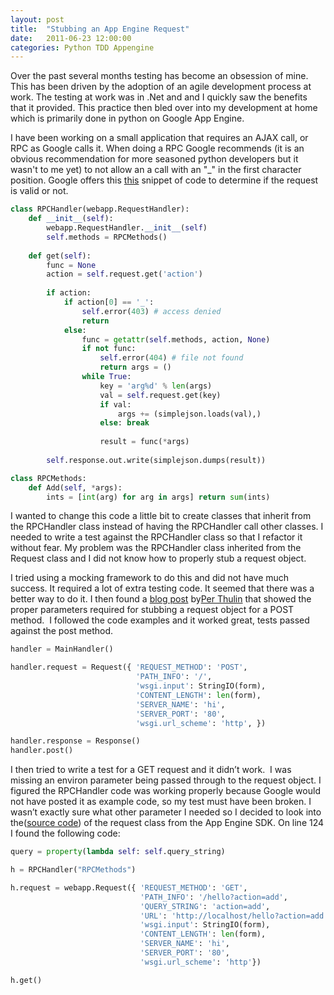 ```yaml
---
layout: post
title:  "Stubbing an App Engine Request"
date:   2011-06-23 12:00:00
categories: Python TDD Appengine 
---
```


Over the past several months testing has become an obsession of mine. This has been driven by the adoption of an agile development process at work. The testing at work was in .Net and and I quickly saw the benefits that it provided. This practice then bled over into my development at home which is primarily done in python on Google App Engine.

I have been working on a small application that requires an AJAX call, or RPC as Google calls it. When doing a RPC Google recommends (it is an obvious recommendation for more seasoned python developers but it wasn't to me yet) to not allow an a call with an "_" in the first character position. Google offers this [this](http://code.google.com/appengine/articles/rpc.html) snippet of code to determine if the request is valid or not.


```python
class RPCHandler(webapp.RequestHandler): 
    def __init__(self): 
        webapp.RequestHandler.__init__(self) 
        self.methods = RPCMethods() 
    
    def get(self): 
        func = None 
        action = self.request.get('action') 
        
        if action: 
            if action[0] == '_': 
                self.error(403) # access denied 
                return 
            else: 
                func = getattr(self.methods, action, None) 
                if not func: 
                    self.error(404) # file not found 
                    return args = () 
                while True: 
                    key = 'arg%d' % len(args) 
                    val = self.request.get(key) 
                    if val: 
                        args += (simplejson.loads(val),) 
                    else: break 
                    
                    result = func(*args) 
                    
        self.response.out.write(simplejson.dumps(result)) 

class RPCMethods: 
    def Add(self, *args): 
        ints = [int(arg) for arg in args] return sum(ints)
```

I wanted to change this code a little bit to create classes that inherit from the RPCHandler class instead of having the RPCHandler call other classes. I needed to write a test against the RPCHandler class so that I refactor it without fear. My problem was the RPCHandler class inherited from the Request class and I did not know how to properly stub a request object.

I tried using a mocking framework to do this and did not have much success. It required a lot of extra testing code. It seemed that there was a better way to do it. I then found a [blog post](http://blog.perthulin.com/2010/10/google-app-engine-unit-testing.html) by[Per Thulin](http://blog.perthulin.com/) that showed the proper parameters required for stubbing a request object for a POST method. &nbsp;I followed the code examples and it worked great, tests passed against the post method. &nbsp;


```python
handler = MainHandler() 

handler.request = Request({ 'REQUEST_METHOD': 'POST', 
                            'PATH_INFO': '/', 
                            'wsgi.input': StringIO(form), 
                            'CONTENT_LENGTH': len(form), 
                            'SERVER_NAME': 'hi', 
                            'SERVER_PORT': '80', 
                            'wsgi.url_scheme': 'http', })

handler.response = Response() 
handler.post() 
```

I then tried to write a test for a GET request and it didn&rsquo;t work. &nbsp;I was missing an environ parameter being passed through to the request object. I figured the RPCHandler code was working properly because Google would not have posted it as example code, so my test must have been broken. I wasn&rsquo;t exactly sure what other parameter I needed so I decided to look into the([source code](http://code.google.com/p/googleappengine/source/browse/trunk/python/google/appengine/ext/webapp/__init__.py)) of the request class from the App Engine SDK. On line 124 I found the following code:


```python
query = property(lambda self: self.query_string) 
```

```python
h = RPCHandler("RPCMethods") 

h.request = webapp.Request({ 'REQUEST_METHOD': 'GET', 
                             'PATH_INFO': '/hello?action=add', 
                             'QUERY_STRING': 'action=add', 
                             'URL': 'http://localhost/hello?action=add', 
                             'wsgi.input': StringIO(form), 
                             'CONTENT_LENGTH': len(form), 
                             'SERVER_NAME': 'hi', 
                             'SERVER_PORT': '80', 
                             'wsgi.url_scheme': 'http'}) 

h.get() 
```
